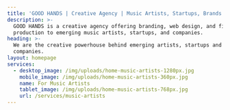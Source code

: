 ```yaml
---
title: 'GOOD HANDS | Creative Agency | Music Artists, Startups, Brands'
description: >-
  GOOD HANDS is a creative agency offering branding, web design, and film
  production to emerging music artists, startups, and companies.
heading: >-
  We are the creative powerhouse behind emerging artists, startups and
  companies.
layout: homepage
services:
  - desktop_image: /img/uploads/home-music-artists-1280px.jpg
    mobile_image: /img/uploads/home-music-artists-360px.jpg
    name: For Music Artists
    tablet_image: /img/uploads/home-music-artists-768px.jpg
    url: /services/music-artists
---
```


